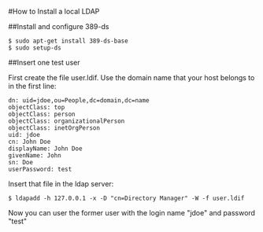 #How to Install a local LDAP

##Install and configure 389-ds

    $ sudo apt-get install 389-ds-base
    $ sudo setup-ds

##Insert one test user

First create the file user.ldif. Use the domain name that your host belongs to
in the first line:

    dn: uid=jdoe,ou=People,dc=domain,dc=name
    objectClass: top
    objectClass: person
    objectClass: organizationalPerson
    objectClass: inetOrgPerson
    uid: jdoe
    cn: John Doe
    displayName: John Doe
    givenName: John
    sn: Doe
    userPassword: test


Insert that file in the ldap server:

    $ ldapadd -h 127.0.0.1 -x -D "cn=Directory Manager" -W -f user.ldif

Now you can user the former user with the login name "jdoe" and password "test"

